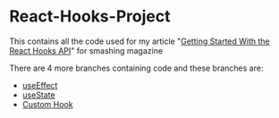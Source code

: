 # React-Hooks-Project

This contains all the code used for my article "[Getting Started With the React Hooks API](https://www.smashingmagazine.com/2020/04/react-hooks-api-guide/)" for smashing magazine

There are 4 more branches containing code and these branches are:

* [useEffect](https://github.com/hacktivist123/React-Hooks-Project/tree/use-effect)
* [useState](https://github.com/hacktivist123/React-Hooks-Project/tree/use-state)
* [Custom Hook](https://github.com/hacktivist123/React-Hooks-Project/tree/custom-hooks)
